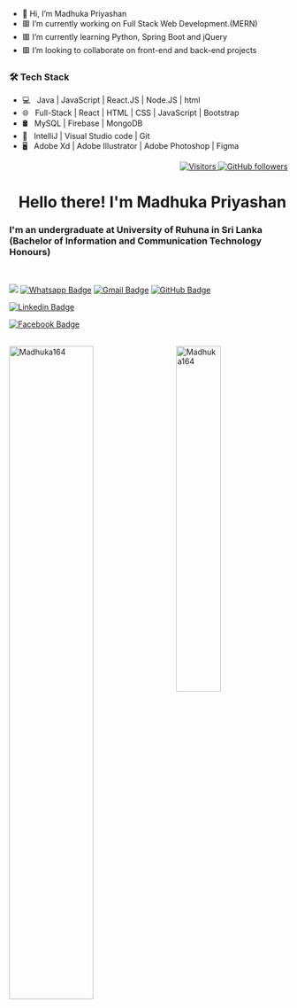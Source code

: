 - 👋 Hi, I’m Madhuka Priyashan
- 🟥 I’m currently working on Full Stack Web Development.(MERN)
- 🟥 I’m currently learning Python, Spring Boot and jQuery
- 🟥 I’m looking to collaborate on front-end and back-end projects

<h3>🛠 Tech Stack</h3>

- 💻 &nbsp; Java | JavaScript | React.JS | Node.JS | html 
- 🌐 &nbsp; Full-Stack | React | HTML | CSS | JavaScript | Bootstrap 
- 🛢 &nbsp; MySQL | Firebase | MongoDB
- 🔧 &nbsp; IntelliJ | Visual Studio code | Git
- 🖥 &nbsp; Adobe Xd | Adobe Illustrator | Adobe Photoshop | Figma




<p align="right">
  <a href="https://github.com/Madhuka164">
    <img src="https://komarev.com/ghpvc/?username=Madhuka164&style=flat-square&color=040404" alt="Visitors" />
  </a>
  <a href="https://github.com/Madhuka164?tab=followers">
    <img alt="GitHub followers" src="https://img.shields.io/github/followers/Madhuka164?style=flat-square&color=040404&labelColor=565656&logo=github" alt="Followers" />
  </a>
</p>

<h1 align="left" id="macropower-title"><img src="https://media.giphy.com/media/hvRJCLFzcasrR4ia7z/giphy.gif" width="10px"></a> Hello there! I'm Madhuka Priyashan</h1>
<h3 align="left">I'm an undergraduate at University of Ruhuna in Sri Lanka (Bachelor of Information and Communication Technology Honours)</h3>

<br>

[![](https://img.shields.io/website?color=040404&style=flat-square&labelColor=18d26e&up_message=MS&url=https://github.com/Madhuka164)](https://github.com/Madhuka164)
[![Whatsapp Badge](https://img.shields.io/badge/WhatsApp-075e54?style=flat-square&logo=whatsapp&logoColor=white&link=https://wa.me/+94712892125)](https://wa.me/+94712892125)
[![Gmail Badge](https://img.shields.io/badge/Gmail-db4437?style=flat-square&logo=Gmail&logoColor=white&link=mailto:madhuka164@gmail.com)](mailto:madhuka164@gmail.com)
[![GitHub Badge](https://img.shields.io/badge/GitHub-100000?style=flat-square&logo=github&logoColor=white&link=https://github.com/Madhuka164)](https://github.com/Madhuka164)

[![Linkedin Badge](https://img.shields.io/badge/LinkedIn-0a66c2?style=flat-square&labelColor=0a66c2&logo=Linkedin&logoColor=white&link=https://www.linkedin.com/in/madhuka-priyashan-2210651b7)](https://www.linkedin.com/in/madhuka-priyashan-2210651b7)

[![Facebook Badge](https://img.shields.io/badge/Facebook-1877f2?style=flat-square&logoColor=white&logo=facebook&link=https://www.facebook.com/madhuka.samarasekara)](https://www.facebook.com/madhuka.samarasekara)


<br>



<a href="#Madhuka164-title">
  <img width="55%" src="https://github-readme-stats.vercel.app/api?username=Madhuka164&show_icons=true&title_color=18d26e&icon_color=18d26e&text_color=ffffff&bg_color=040404&border_color=18d26e" alt="Madhuka164" align="left" />
</a>

<a href="#Madhuka164-title">
  <img width="40%" src="https://github-readme-stats.vercel.app/api/top-langs/?username=Madhuka164&title_color=18d26e&text_color=ffffff&bg_color=040404&langs_count=8&layout=compact&border_color=18d26e" alt="Madhuka164" align="right" />
</a>

